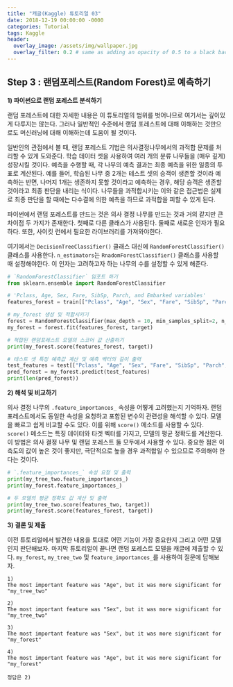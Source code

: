 ```yaml
---
title: "캐글(Kaggle) 튜토리얼 03"
date: 2018-12-19 00:00:00 -0000
categories: Tutorial
tags: Kaggle
header:
  overlay_image: /assets/img/wallpaper.jpg
  overlay_filter: 0.2 # same as adding an opacity of 0.5 to a black background
---
```

## Step 3 : 랜덤포레스트(Random Forest)로 예측하기

**1) 파이썬으로 랜덤 포레스트 분석하기**

랜덤 포레스트에 대한 자세한 내용은 이 튜토리얼의 범위를 벗어나므로 여기서는 깊이있게 다루지는 않는다. 그러나 일반적인 수준에서 랜덤 포레스트에 대해 이해하는 것만으로도 머신러닝에 대해 이해하는데 도움이 될 것이다.

일반인의 관점에서 볼 때, 랜덤 포레스트 기법은 의사결정나무에서의 과적합 문제를 처리할 수 있게 도와준다. 학습 데이터 셋을 사용하여 여러 개의 분류 나무들을 (매우 깊게)성장시킬 것이다. 예측을 수행할 때, 각 나무의 예측 결과는 최종 예측을 위한 일종의 투표로 계산된다. 예를 들어, 학습된 나무 중 2개는 테스트 셋의 승객이 생존할 것이라 예측하는 반면, 나머지 1개는 생존하지 못할 것이라고 예측하는 경우, 해당 승객은 생존할 것이라고 최종 판단을 내리는 식이다. 나무들을 과적합시키는 이와 같은 접근법은 실제로 최종 판단을 할 때에는 다수결에 의한 예측을 하므로 과적합을 피할 수 있게 된다.

파이썬에서 랜덤 포레스트를 만드는 것은 의사 결정 나무를 만드는 것과 거의 같지만 큰 차이점 두 가지가 존재한다. 첫째로 다른 클래스가 사용된다. 둘째로 새로운 인자가 필요하다. 또한, 사이킷 런에서 필요한 라이브러리를 가져와야한다.

여기에서는 ```DecisionTreeClassifier()``` 클래스 대신에 ```RandomForestClassifier()``` 클래스를 사용한다. ```n_estimators```는 ```RnadomForestClassifier()``` 클래스를 사용할 때 설정해야한다. 이 인자는 고려하고자 하는 나무의 수를 설정할 수 있게 해준다.

```python
# `RandomForestClassifier` 임포트 하기
from sklearn.ensemble import RandomForestClassifier

# 'Pclass, Age, Sex, Fare, SibSp, Parch, and Embarked variables'
features_forest = train[["Pclass", "Age", "Sex", "Fare", "SibSp", "Parch", "Embarked"]].values

# my_forest 생성 및 적합시키기
forest = RandomForestClassifier(max_depth = 10, min_samples_split=2, n_estimators = 100, random_state = 1)
my_forest = forest.fit(features_forest, target)

# 적합된 랜덤포레스트 모델의 스코어 값 산출하기
print(my_forest.score(features_forest, target))

# 테스트 셋 특징 예측값 계산 및 예측 벡터의 길이 출력
test_features = test[["Pclass", "Age", "Sex", "Fare", "SibSp", "Parch", "Embarked"]].values
pred_forest = my_forest.predict(test_features)
print(len(pred_forest))
```


**2) 해석 및 비교하기**

의사 결정 나무의 ```.feature_importances_``` 속성을 어떻게 고려했는지 기억하자. 랜덤 포레스트에서도 동일한 속성을 요청하고 포함된 변수의 관련성을 해석할 수 있다. 모델을 빠르고 쉽게 비교할 수도 있다. 이를 위해 ```score()``` 메소드를 사용할 수 있다. ```score()``` 메소드는 특징 데이터와 타겟 벡터를 가지고, 모델의 평균 정확도를 계산한다. 이 방법은 의사 결정 나무 및 랜덤 포레스트 둘 모두에서 사용할 수 있다. 중요한 점은 이 측도의 값이 높은 것이 좋지만, 극단적으로 높을 경우 과적합일 수 있으므로 주의해야 한다는 것이다.

```python
# `.feature_importances_` 속성 요청 및 출력
print(my_tree_two.feature_importances_)
print(my_forest.feature_importances_)

# 두 모델의 평균 정확도 값 계산 및 출력
print(my_tree_two.score(features_two, target))
print(my_forest.score(features_forest, target))
```


**3) 결론 및 제출**

이전 튜토리얼에서 발견한 내용을 토대로 어떤 기능이 가장 중요한지 그리고 어떤 모델인지 판단해보자. 마지막 튜토리얼이 끝나면 랜덤 포레스트 모델을 캐글에 제출할 수 있다. ```my_forest```, ```my_tree_two``` 및 ```feature_importances_```를 사용하여 질문에 답해보자.


```
1)
The most important feature was "Age", but it was more significant for "my_tree_two"

2)
The most important feature was "Sex", but it was more significant for "my_tree_two"

3)
The most important feature was "Sex", but it was more significant for "my_forest"

4)
The most important feature was "Age", but it was more significant for "my_forest"
```

```
정답은 2)
```


<!-- 구글 애드센스 -->
<script async src="//pagead2.googlesyndication.com/pagead/js/adsbygoogle.js"></script>
<div align="center" style="margin: 1em 0;">
<ins class="adsbygoogle"
     style="display:block; border-bottom: initial;"
     data-ad-client="ca-pub-5083146661516357"
     data-ad-format="auto"></ins>
</div>
<script>
(adsbygoogle = window.adsbygoogle || []).push({});
</script>
